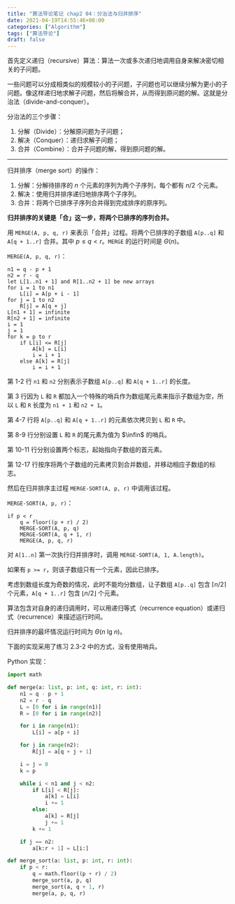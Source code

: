 ```yaml
---
title: "算法导论笔记 chap2 04：分治法与归并排序"
date: 2021-04-19T14:55:46+08:00
categories: ["Algorithm"]
tags: ["算法导论"]
draft: false
---
```


首先定义递归（recursive）算法：算法一次或多次递归地调用自身来解决密切相关的子问题。

一些问题可以分成相类似的规模较小的子问题，子问题也可以继续分解为更小的子问题。像这样递归地求解子问题，然后将解合并，从而得到原问题的解。这就是分治法（divide-and-conquer）。

<!--more-->

分治法的三个步骤：

1. 分解（Divide）：分解原问题为子问题；
2. 解决（Conquer）：递归求解子问题；
3. 合并（Combine）：合并子问题的解，得到原问题的解。

---

归并排序（merge sort）的操作：

1. 分解：分解待排序的 $n$ 个元素的序列为两个子序列，每个都有 $n/2$ 个元素。
2. 解决：使用归并排序递归地排序两个子序列。
3. 合并：将两个已排序子序列合并得到完成排序的原序列。

**归并排序的关键是「合」这一步，将两个已排序的序列合并。**

用 `MERGE(A, p, q, r)` 来表示「合并」过程。将两个已排序的子数组 `A[p..q]` 和 `A[q + 1..r]` 合并。其中 $p\leqslant q < r$。`MERGE` 的运行时间是 $\Theta(n)$。

`MERGE(A, p, q, r)`：

```
n1 = q - p + 1
n2 = r - q
let L[1..n1 + 1] and R[1..n2 + 1] be new arrays
for i = 1 to n1
    L[i] = A[p + i - 1]
for j = 1 to n2
    R[j] = A[q + j]
L[n1 + 1] = infinite
R[n2 + 1] = infinite
i = 1
j = 1
for k = p to r
    if L[i] <= R[j]
        A[k] = L[i]
        i = i + 1
    else A[k] = R[j]
        i = i + 1
```

第 1-2 行 `n1` 和 `n2` 分别表示子数组 `A[p..q]` 和 `A[q + 1..r]` 的长度。

第 3 行因为 `L` 和 `R` 都加入一个特殊的哨兵作为数组尾元素来指示子数组为空，所以 `L` 和 `R` 长度为 `n1 + 1` 和 `n2 + 1`。

第 4-7 行将 `A[p..q]` 和 `A[q + 1..r]` 的元素依次拷贝到 `L` 和 `R` 中。

第 8-9 行分别设置 `L` 和 `R` 的尾元素为值为 $\infin$ 的哨兵。

第 10-11 行分别设置两个标志，起始指向子数组的首元素。

第 12-17 行按序将两个子数组的元素拷贝到合并数组，并移动相应子数组的标志。

然后在归并排序主过程 `MERGE-SORT(A, p, r)` 中调用该过程。

`MERGE-SORT(A, p, r)`：

```
if p < r
    q = floor((p + r) / 2)
    MERGE-SORT(A, p, q)
    MERGE-SORT(A, q + 1, r)
    MERGE(A, p, q, r)
```

对 `A[1..n]` 第一次执行归并排序时，调用 `MERGE-SORT(A, 1, A.length)`。

如果有 `p >= r`，则该子数组只有一个元素，因此已排序。

考虑到数组长度为奇数的情况，此时不能均分数组，让子数组 `A[p..q]` 包含 $\lceil n / 2\rceil$ 个元素，`A[q + 1..r]` 包含 $\lfloor n / 2 \rfloor$ 个元素。

算法包含对自身的递归调用时，可以用递归等式（recurrence equation）或递归式（recurrence）来描述运行时间。

归并排序的最坏情况运行时间为 $\Theta(n\ \text{lg}\ n)$。

下面的实现采用了练习 2.3-2 中的方式，没有使用哨兵。

Python 实现：

```python
import math

def merge(a: list, p: int, q: int, r: int):
    n1 = q - p + 1
    n2 = r - q
    L = [0 for i in range(n1)]
    R = [0 for i in range(n2)]

    for i in range(n1):
        L[i] = a[p + i]

    for j in range(n2):
        R[j] = a[q + j + 1]

    i = j = 0
    k = p

    while i < n1 and j < n2:
        if L[i] < R[j]:
            a[k] = L[i]
            i += 1
        else:
            a[k] = R[j]
            j += 1
        k += 1

    if j == n2:
        a[k:r + 1] = L[i:]

def merge_sort(a: list, p: int, r: int):
    if p < r:
        q = math.floor((p + r) / 2)
        merge_sort(a, p, q)
        merge_sort(a, q + 1, r)
        merge(a, p, q, r)
```

